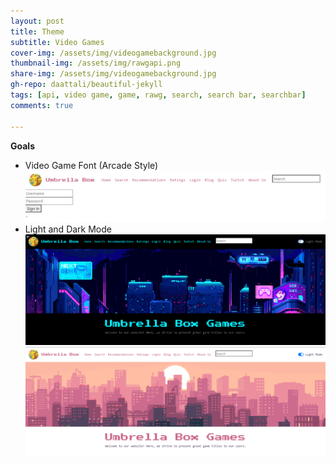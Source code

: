 ```yaml
---
layout: post
title: Theme
subtitle: Video Games
cover-img: /assets/img/videogamebackground.jpg
thumbnail-img: /assets/img/rawgapi.png
share-img: /assets/img/videogamebackground.jpg
gh-repo: daattali/beautiful-jekyll
tags: [api, video game, game, rawg, search, search bar, searchbar]
comments: true

---
```

**Goals**
- Video Game Font (Arcade Style)
  ![Collection](/assets/img/loginTest.png)
- Light and Dark Mode
  ![darkMode](/assets/img/darkMode.png)
  ![lightMode](/assets/img/lightMode.png)